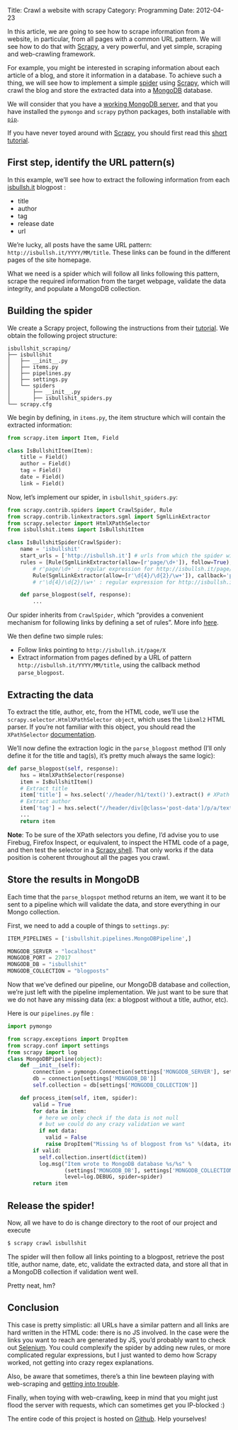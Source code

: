 Title: Crawl a website with scrapy
Category: Programming
Date: 2012-04-23

In this article, we are going to see how to scrape information from a website, in particular, from all pages with a common URL pattern. We will see how to do that with [Scrapy](http://scrapy.org/), a very powerful, and yet simple, scraping and web-crawling framework.

For example, you might be interested in scraping information about each article of a blog, and store it information in a database. To achieve such a thing, we will see how to implement a simple [spider](https://en.wikipedia.org/wiki/Web_crawler) using [Scrapy](http://scrapy.org/), which will crawl the blog and store the extracted data into a [MongoDB](http://www.mongodb.org/) database.

We will consider that you have a [working MongoDB server](http://www.mongodb.org/display/DOCS/Quickstart), and that you have installed the `pymongo` and `scrapy` python packages, both installable with [`pip`](http://pypi.python.org/pypi/pip).

If you have never toyed around with [Scrapy](http://scrapy.org/), you should first read this [short tutorial](http://doc.scrapy.org/en/latest/intro/tutorial.html).

## First step, identify the URL pattern(s)

In this example, we’ll see how to extract the following information from each [isbullsh.it](http://isbullsh.it) blogpost :

* title
* author
* tag
* release date
* url

We’re lucky, all posts have the same URL pattern: `http://isbullsh.it/YYYY/MM/title`. These links can be found in the different pages of the site homepage.

What we need is a spider which will follow all links following this pattern, scrape the required information from the target webpage, validate the data integrity, and populate a MongoDB collection.

## Building the spider

We create a Scrapy project, following the instructions from their [tutorial](http://doc.scrapy.org/en/latest/intro/tutorial.html). We obtain the following project structure:

    isbullshit_scraping/
    ├── isbullshit
    │   ├── __init__.py
    │   ├── items.py
    │   ├── pipelines.py
    │   ├── settings.py
    │   └── spiders
    │       ├── __init__.py
    │       ├── isbullshit_spiders.py
    └── scrapy.cfg

We begin by defining, in `items.py`, the item structure which will contain the extracted information:

```python
from scrapy.item import Item, Field

class IsBullshitItem(Item):
    title = Field()
    author = Field()
    tag = Field()
    date = Field()
    link = Field()
```

Now, let’s implement our spider, in `isbullshit_spiders.py`:

```python
from scrapy.contrib.spiders import CrawlSpider, Rule
from scrapy.contrib.linkextractors.sgml import SgmlLinkExtractor
from scrapy.selector import HtmlXPathSelector
from isbullshit.items import IsBullshitItem

class IsBullshitSpider(CrawlSpider):
    name = 'isbullshit'
    start_urls = ['http://isbullsh.it'] # urls from which the spider will start crawling
    rules = [Rule(SgmlLinkExtractor(allow=[r'page/\d+']), follow=True),
    	# r'page/\d+' : regular expression for http://isbullsh.it/page/X URLs
    	Rule(SgmlLinkExtractor(allow=[r'\d{4}/\d{2}/\w+']), callback='parse_blogpost')]
    	# r'\d{4}/\d{2}/\w+' : regular expression for http://isbullsh.it/YYYY/MM/title URLs

    def parse_blogpost(self, response):
        ...
```

Our spider inherits from `CrawlSpider`, which “provides a convenient mechanism for following links by defining a set of rules”. More info [here](http://isbullsh.it/2012/04/Web-crawling-with-scrapy/readthedocs.org/docs/scrapy/en/0.14/topics/spiders.html#crawlspider).

We then define two simple rules:

* Follow links pointing to `http://isbullsh.it/page/X`
* Extract information from pages defined by a URL of pattern `http://isbullsh.it/YYYY/MM/title`, using the callback method `parse_blogpost`.

## Extracting the data

To extract the title, author, etc, from the HTML code, we’ll use the  `scrapy.selector.HtmlXPathSelector object`, which uses the `libxml2` HTML parser. If you’re not familiar with this object, you should read the `XPathSelector` [documentation](http://readthedocs.org/docs/scrapy/en/0.14/topics/selectors.html#using-selectors-with-xpaths).

We’ll now define the extraction logic in the `parse_blogpost` method (I’ll only define it for the title and tag(s), it’s pretty much always the same logic):

```python
def parse_blogpost(self, response):
    hxs = HtmlXPathSelector(response)
    item = IsBullshitItem()
    # Extract title
    item['title'] = hxs.select('//header/h1/text()').extract() # XPath selector for title
    # Extract author
    item['tag'] = hxs.select("//header/div[@class='post-data']/p/a/text()").extract() # Xpath selector for tag(s)
    ...
    return item
```

**Note**: To be sure of the XPath selectors you define, I’d advise you to use Firebug, Firefox Inspect, or equivalent, to inspect the HTML code of a page, and then test the selector in a [Scrapy shell](http://doc.scrapy.org/en/latest/intro/tutorial.html#trying-selectors-in-the-shell). That only works if the data position is coherent throughout all the pages you crawl.

## Store the results in MongoDB

Each time that the `parse_blogspot` method returns an item, we want it to be sent to a pipeline which will validate the data, and store everything in our Mongo collection.

First, we need to add a couple of things to `settings.py`:

```python
ITEM_PIPELINES = ['isbullshit.pipelines.MongoDBPipeline',]

MONGODB_SERVER = "localhost"
MONGODB_PORT = 27017
MONGODB_DB = "isbullshit"
MONGODB_COLLECTION = "blogposts"
```

Now that we’ve defined our pipeline, our MongoDB database and collection, we’re just left with the pipeline implementation. We just want to be sure that we do not have any missing data (ex: a blogpost without a title, author, etc).

Here is our `pipelines.py` file :

```python
import pymongo

from scrapy.exceptions import DropItem
from scrapy.conf import settings
from scrapy import log
class MongoDBPipeline(object):
    def __init__(self):
        connection = pymongo.Connection(settings['MONGODB_SERVER'], settings['MONGODB_PORT'])
        db = connection[settings['MONGODB_DB']]
        self.collection = db[settings['MONGODB_COLLECTION']]

    def process_item(self, item, spider):
    	valid = True
        for data in item:
          # here we only check if the data is not null
          # but we could do any crazy validation we want
       	  if not data:
            valid = False
            raise DropItem("Missing %s of blogpost from %s" %(data, item['url']))
        if valid:
          self.collection.insert(dict(item))
          log.msg("Item wrote to MongoDB database %s/%s" %
                  (settings['MONGODB_DB'], settings['MONGODB_COLLECTION']),
                  level=log.DEBUG, spider=spider)
        return item
```

## Release the spider!

Now, all we have to do is change directory to the root of our project and execute

```bash
$ scrapy crawl isbullshit
```

The spider will then follow all links pointing to a blogpost, retrieve the post title, author name, date, etc, validate the extracted data, and store all that in a MongoDB collection if validation went well.

Pretty neat, hm?

## Conclusion

This case is pretty simplistic: all URLs have a similar pattern and all links are hard written in the HTML code: there is no JS involved. In the case were the links you want to reach are generated by JS, you’d probably want to check out [Selenium](http://pypi.python.org/pypi/selenium). You could complexify the spider by adding new rules, or more complicated regular expressions, but I just wanted to demo how Scrapy worked, not getting into crazy regex explanations.

Also, be aware that sometimes, there’s a thin line bewteen playing with web-scraping and [getting into trouble](https://en.wikipedia.org/wiki/Web_scraping#Legal_issues).

Finally, when toying with web-crawling, keep in mind that you might just flood the server with requests, which can sometimes get you IP-blocked :)

The entire code of this project is hosted on [Github](https://github.com/BaltoRouberol/isbullshit-crawler). Help yourselves!